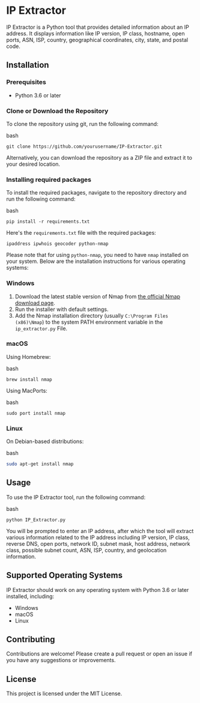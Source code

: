 
# IP Extractor

IP Extractor is a Python tool that provides detailed information about an IP address. It displays information like IP version, IP class, hostname, open ports, ASN, ISP, country, geographical coordinates, city, state, and postal code.

## Installation

### Prerequisites

-   Python 3.6 or later

### Clone or Download the Repository

To clone the repository using git, run the following command:

bash

`git clone https://github.com/yourusername/IP-Extractor.git` 

Alternatively, you can download the repository as a ZIP file and extract it to your desired location.

### Installing required packages

To install the required packages, navigate to the repository directory and run the following command:

bash

`pip install -r requirements.txt` 

Here's the `requirements.txt` file with the required packages:

`ipaddress
ipwhois
geocoder
python-nmap` 

Please note that for using `python-nmap`, you need to have `nmap` installed on your system. Below are the installation instructions for various operating systems:

### Windows

1.  Download the latest stable version of Nmap from [the official Nmap download page](https://nmap.org/download.html).
2.  Run the installer with default settings.
3.  Add the Nmap installation directory (usually `C:\Program Files (x86)\Nmap`) to the system PATH environment variable in the `ip_extractor.py` File.

### macOS

Using Homebrew:

bash

`brew install nmap` 

Using MacPorts:

bash

`sudo port install nmap` 

### Linux

On Debian-based distributions:

bash

```bash
sudo apt-get install nmap
```

## Usage

To use the IP Extractor tool, run the following command:

bash

`python IP_Extractor.py` 

You will be prompted to enter an IP address, after which the tool will extract various information related to the IP address including IP version, IP class, reverse DNS, open ports, network ID, subnet mask, host address, network class, possible subnet count, ASN, ISP, country, and geolocation information.


## Supported Operating Systems

IP Extractor should work on any operating system with Python 3.6 or later installed, including:

-   Windows
-   macOS
-   Linux

## Contributing

Contributions are welcome! Please create a pull request or open an issue if you have any suggestions or improvements.

## License

This project is licensed under the MIT License. 
